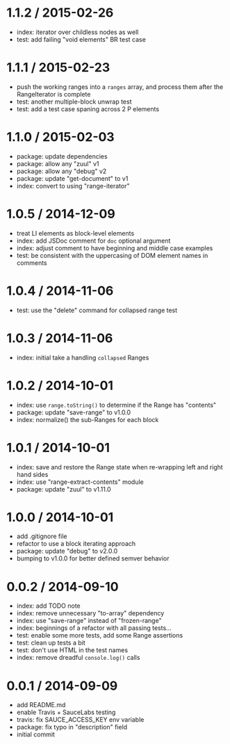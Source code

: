 
1.1.2 / 2015-02-26
==================

  * index: iterator over childless nodes as well
  * test: add failing "void elements" BR test case

1.1.1 / 2015-02-23
==================

  * push the working ranges into a `ranges` array, and process them after the RangeIterator is complete
  * test: another multiple-block unwrap test
  * test: add a test case spaning across 2 P elements

1.1.0 / 2015-02-03
==================

  * package: update dependencies
  * package: allow any "zuul" v1
  * package: allow any "debug" v2
  * package: update "get-document" to v1
  * index: convert to using "range-iterator"

1.0.5 / 2014-12-09
==================

  * treat LI elements as block-level elements
  * index: add JSDoc comment for `doc` optional argument
  * index: adjust comment to have beginning and middle case examples
  * test: be consistent with the uppercasing of DOM element names in comments

1.0.4 / 2014-11-06
==================

  * test: use the "delete" command for collapsed range test

1.0.3 / 2014-11-06
==================

  * index: initial take a handling `collapsed` Ranges

1.0.2 / 2014-10-01
==================

  * index: use `range.toString()` to determine if the Range has "contents"
  * package: update "save-range" to v1.0.0
  * index: normalize() the sub-Ranges for each block

1.0.1 / 2014-10-01
==================

  * index: save and restore the Range state when re-wrapping left and right hand sides
  * index: use "range-extract-contents" module
  * package: update "zuul" to v1.11.0

1.0.0 / 2014-10-01
==================

  * add .gitignore file
  * refactor to use a block iterating approach
  * package: update "debug" to v2.0.0
  * bumping to v1.0.0 for better defined semver behavior

0.0.2 / 2014-09-10
==================

  * index: add TODO note
  * index: remove unnecessary "to-array" dependency
  * index: use "save-range" instead of "frozen-range"
  * index: beginnings of a refactor with all passing tests...
  * test: enable some more tests, add some Range assertions
  * test: clean up tests a bit
  * test: don't use HTML in the test names
  * index: remove dreadful `console.log()` calls

0.0.1 / 2014-09-09
==================

  * add README.md
  * enable Travis + SauceLabs testing
  * travis: fix SAUCE_ACCESS_KEY env variable
  * package: fix typo in "description" field
  * initial commit
